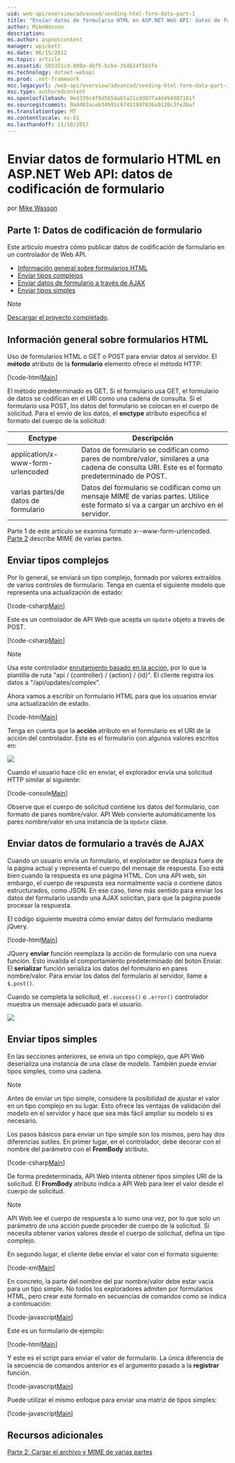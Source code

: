 ```yaml
---
uid: web-api/overview/advanced/sending-html-form-data-part-1
title: "Enviar datos de formulario HTML en ASP.NET Web API: datos de formulario codificación | Documentos de Microsoft"
author: MikeWasson
description: 
ms.author: aspnetcontent
manager: wpickett
ms.date: 06/15/2012
ms.topic: article
ms.assetid: 585351c4-809a-4bf5-bcbe-35d624f565fe
ms.technology: dotnet-webapi
ms.prod: .net-framework
msc.legacyurl: /web-api/overview/advanced/sending-html-form-data-part-1
msc.type: authoredcontent
ms.openlocfilehash: 0ed339c4f9d5854ab5a21cdd077a4d494987101f
ms.sourcegitcommit: 9a9483aceb34591c97451997036a9120c3fe2baf
ms.translationtype: MT
ms.contentlocale: es-ES
ms.lasthandoff: 11/10/2017
---
```

<a name="sending-html-form-data-in-aspnet-web-api-form-urlencoded-data"></a>Enviar datos de formulario HTML en ASP.NET Web API: datos de codificación de formulario
====================
por [Mike Wasson](https://github.com/MikeWasson)

## <a name="part-1-form-urlencoded-data"></a>Parte 1: Datos de codificación de formulario

Este artículo muestra cómo publicar datos de codificación de formulario en un controlador de Web API.

- [Información general sobre formularios HTML](#overview_of_html_forms)
- [Enviar tipos complejos](#sending_complex_types)
- [Enviar datos de formulario a través de AJAX](#sending_form_data_via_ajax)
- [Enviar tipos simples](#sending_simple_types)

> [!NOTE]
> [Descargar el proyecto completado](https://code.msdn.microsoft.com/ASPNET-Web-API-Sending-a6f9d007).


<a id="overview_of_html_forms"></a>
## <a name="overview-of-html-forms"></a>Información general sobre formularios HTML

Uso de formularios HTML o GET o POST para enviar datos al servidor. El **método** atributo de la **formulario** elemento ofrece el método HTTP:

[!code-html[Main](sending-html-form-data-part-1/samples/sample1.html)]

El método predeterminado es GET. Si el formulario usa GET, el formulario de datos se codifican en el URI como una cadena de consulta. Si el formulario usa POST, los datos del formulario se colocan en el cuerpo de solicitud. Para el envío de los datos, el **enctype** atributo especifica el formato del cuerpo de la solicitud:

| Enctype | Descripción |
| --- | --- |
| application/x-www-form-urlencoded | Datos de formulario se codifican como pares de nombre/valor, similares a una cadena de consulta URI. Este es el formato predeterminado de POST. |
| varias partes/de datos de formulario | Datos del formulario se codifican como un mensaje MIME de varias partes. Utilice este formato si va a cargar un archivo en el servidor. |

Parte 1 de este artículo se examina formato x--www-form-urlencoded. [Parte 2](sending-html-form-data-part-2.md) describe MIME de varias partes.

<a id="sending_complex_types"></a>
## <a name="sending-complex-types"></a>Enviar tipos complejos

Por lo general, se enviará un tipo complejo, formado por valores extraídos de varios controles de formulario. Tenga en cuenta el siguiente modelo que representa una actualización de estado:

[!code-csharp[Main](sending-html-form-data-part-1/samples/sample2.cs)]

Este es un controlador de API Web que acepta un `Update` objeto a través de POST.

[!code-csharp[Main](sending-html-form-data-part-1/samples/sample3.cs)]

> [!NOTE]
> Usa este controlador [enrutamiento basado en la acción](../web-api-routing-and-actions/routing-in-aspnet-web-api.md#routing_by_action_name), por lo que la plantilla de ruta &quot;api / {controller} / {action} / {id}&quot;. El cliente registra los datos a &quot;/api/updates/complex&quot;.


Ahora vamos a escribir un formulario HTML para que los usuarios enviar una actualización de estado.

[!code-html[Main](sending-html-form-data-part-1/samples/sample4.html)]

Tenga en cuenta que la **acción** atributo en el formulario es el URI de la acción del controlador. Este es el formulario con algunos valores escritos en:

![](sending-html-form-data-part-1/_static/image1.png)

Cuando el usuario hace clic en enviar, el explorador envía una solicitud HTTP similar al siguiente:

[!code-console[Main](sending-html-form-data-part-1/samples/sample5.cmd)]

Observe que el cuerpo de solicitud contiene los datos del formulario, con formato de pares nombre/valor. API Web convierte automáticamente los pares nombre/valor en una instancia de la `Update` clase.

<a id="sending_form_data_via_ajax"></a>
## <a name="sending-form-data-via-ajax"></a>Enviar datos de formulario a través de AJAX

Cuando un usuario envía un formulario, el explorador se desplaza fuera de la página actual y representa el cuerpo del mensaje de respuesta. Eso está bien cuando la respuesta es una página HTML. Con una API web, sin embargo, el cuerpo de respuesta sea normalmente vacía o contiene datos estructurados, como JSON. En ese caso, tiene más sentido para enviar los datos del formulario usando una AJAX solicitan, para que la página puede procesar la respuesta.

El código siguiente muestra cómo enviar datos del formulario mediante jQuery.

[!code-html[Main](sending-html-form-data-part-1/samples/sample6.html)]

JQuery **enviar** función reemplaza la acción de formulario con una nueva función. Esto invalida el comportamiento predeterminado del botón Enviar. El **serializar** función serializa los datos del formulario en pares nombre/valor. Para enviar los datos del formulario al servidor, llame a `$.post()`.

Cuando se completa la solicitud, el `.success()` o `.error()` controlador muestra un mensaje adecuado para el usuario.

![](sending-html-form-data-part-1/_static/image2.png)

<a id="sending_simple_types"></a>
## <a name="sending-simple-types"></a>Enviar tipos simples

En las secciones anteriores, se envía un tipo complejo, que API Web deserializa una instancia de una clase de modelo. También puede enviar tipos simples, como una cadena.

> [!NOTE]
> Antes de enviar un tipo simple, considere la posibilidad de ajustar el valor en un tipo complejo en su lugar. Esto ofrece las ventajas de validación del modelo en el servidor y hace que sea más fácil ampliar su modelo si es necesario.


Los pasos básicos para enviar un tipo simple son los mismos, pero hay dos diferencias sutiles. En primer lugar, en el controlador, debe decorar con el nombre del parámetro con el **FromBody** atributo.

[!code-csharp[Main](sending-html-form-data-part-1/samples/sample7.cs?highlight=3)]

De forma predeterminada, API Web intenta obtener tipos simples URI de la solicitud. El **FromBody** atributo indica a API Web para leer el valor desde el cuerpo de solicitud.

> [!NOTE]
> API Web lee el cuerpo de respuesta a lo sumo una vez, por lo que solo un parámetro de una acción puede proceder de cuerpo de la solicitud. Si necesita obtener varios valores desde el cuerpo de solicitud, defina un tipo complejo.


En segundo lugar, el cliente debe enviar el valor con el formato siguiente:

[!code-xml[Main](sending-html-form-data-part-1/samples/sample8.xml)]

En concreto, la parte del nombre del par nombre/valor debe estar vacía para un tipo simple. No todos los exploradores admiten por formularios HTML, pero crear este formato en secuencias de comandos como se indica a continuación:

[!code-javascript[Main](sending-html-form-data-part-1/samples/sample9.js)]

Este es un formulario de ejemplo:

[!code-html[Main](sending-html-form-data-part-1/samples/sample10.html)]

Y este es el script para enviar el valor de formulario. La única diferencia de la secuencia de comandos anterior es el argumento pasado a la **registrar** función.

[!code-javascript[Main](sending-html-form-data-part-1/samples/sample11.js?highlight=2)]

Puede utilizar el mismo enfoque para enviar una matriz de tipos simples:

[!code-javascript[Main](sending-html-form-data-part-1/samples/sample12.js)]

## <a name="additional-resources"></a>Recursos adicionales

[Parte 2: Cargar el archivo y MIME de varias partes](sending-html-form-data-part-2.md)
